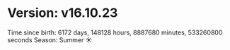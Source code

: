 # Version: v16.10.23
Time since birth: 6172 days, 148128 hours, 8887680 minutes, 533260800 seconds
Season: Summer ☀️

